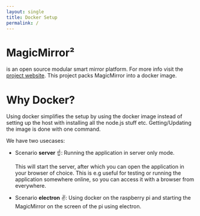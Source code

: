 ```yaml
---
layout: single
title: Docker Setup
permalink: /
---
```


# MagicMirror²

is an open source modular smart mirror platform. For more info visit the [project website](https://github.com/MichMich/MagicMirror). This project packs MagicMirror into a docker image.

# Why Docker?

Using docker simplifies the setup by using the docker image instead of setting up the host with installing all the node.js stuff etc.
Getting/Updating the image is done with one command.

We have two usecases:
- Scenario **server** ☝️: Running the application in server only mode. 
  
  This will start the server, after which you can open the application in your browser of choice. 
  This is e.g useful for testing or running the application somewhere online, so you can access it with a browser from everywhere. 
  
  
- Scenario **electron** ✌️: Using docker on the raspberry pi and starting the MagicMirror on the screen of the pi using electron.
